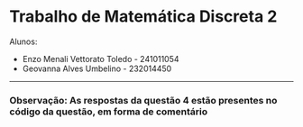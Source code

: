 # Trabalho de Matemática Discreta 2
Alunos: 
- Enzo Menali Vettorato Toledo - 241011054
- Geovanna Alves Umbelino - 232014450
---
### Observação: As respostas da questão 4 estão presentes no código da questão, em forma de comentário
